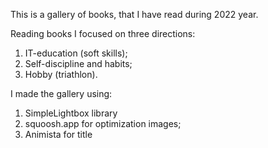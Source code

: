 This is a gallery of books, that I have read during 2022 year.

Reading books I focused on three directions:
1) IT-education (soft skills);
2) Self-discipline and habits;
3) Hobby (triathlon).

I made the gallery using:
1) SimpleLightbox library
2) squoosh.app for optimization images;
3) Animista for title
